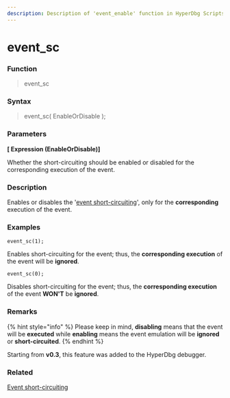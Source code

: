 ```yaml
---
description: Description of 'event_enable' function in HyperDbg Scripts
---
```


# event\_sc

### Function

> event\_sc

### Syntax

> event\_sc( EnableOrDisable );

### Parameters

**\[ Expression (EnableOrDisable)]**

Whether the short-circuiting should be enabled or disabled for the corresponding execution of the event.

### Description

Enables or disables the '[event short-circuiting](https://docs.hyperdbg.org/tips-and-tricks/misc/event-short-circuiting)', only for the **corresponding** execution of the event.

### Examples

`event_sc(1);`

Enables short-circuiting for the event; thus, the **corresponding execution** of the event will be **ignored**.

`event_sc(0);`

Disables short-circuiting for the event; thus, the **corresponding execution** of the event **WON'T** be **ignored**.

### Remarks

{% hint style="info" %}
Please keep in mind, **disabling** means that the event will be **executed** while **enabling** means the event emulation will be **ignored** or **short-circuited**.
{% endhint %}

Starting from **v0.3**, this feature was added to the HyperDbg debugger.

### Related

[Event short-circuiting](https://docs.hyperdbg.org/tips-and-tricks/misc/event-short-circuiting)
